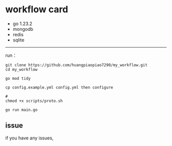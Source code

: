 # workflow card

- go 1.23.2
- mongodb
- redis
- sqlite
---
run：
```shell
git clone https://github.com/huangpiaopiao7290/my_workflow.git
cd my_workflow

go mod tidy

cp config.example.yml config.yml then configure
 
# 
chmod +x scripts/proto.sh

go run main.go

```

## issue
if you have any issues,

